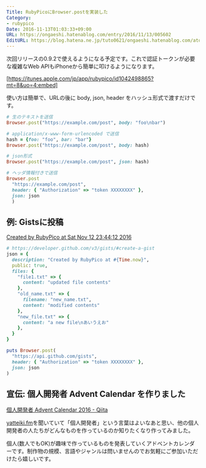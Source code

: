 ```yaml
---
Title: RubyPicoにBrowser.postを実装した
Category:
- rubypico
Date: 2016-11-13T01:03:33+09:00
URL: https://ongaeshi.hatenablog.com/entry/2016/11/13/005602
EditURL: https://blog.hatena.ne.jp/tuto0621/ongaeshi.hatenablog.com/atom/entry/10328749687194124279
---
```


次回リリースの0.9.2で使えるようになる予定です。これで認証トークンが必要な複雑なWeb APIもiPhoneから簡単に叩けるようになります。

[https://itunes.apple.com/jp/app/rubypico/id1042498865?mt=8&uo=4:embed]

使い方は簡単で、URLの後に body, json, header をハッシュ形式で渡すだけです。

```ruby
# 生のテキストを送信
Browser.post("https://example.com/post", body: "foo\nbar")

# application/x-www-form-urlencoded で送信
hash = {foo: "foo", bar: "bar"}
Browser.post("https://example.com/post", body: hash)

# json形式
Browser.post("https://example.com/post", json: hash)

# ヘッダ情報付きで送信
Browser.post
  "https://example.com/post",
  header: { "Authorization" => "token XXXXXXXX" },
  json: json
  )
```

## 例: Gistsに投稿
[Created by RubyPico at Sat Nov 12 23:44:12 2016](https://gist.github.com/ongaeshi/e23496b467129f032aeb99fdee0ac08d)

```ruby
# https://developer.github.com/v3/gists/#create-a-gist
json = {
  description: "Created by RubyPico at #{Time.now}",
  public: true,
  files: {
    "file1.txt" => {
      content: "updated file contents"
    },
    "old_name.txt" => {
      filename: "new_name.txt",
      content: "modified contents"
    },
    "new_file.txt" => {
      content: "a new file\nあいうえお"
    },
  }
}

puts Browser.post(
  "https://api.github.com/gists",
  header: { "Authorization" => "token XXXXXXXX" },
  json: json
)
```

## 宣伝: 個人開発者 Advent Calendar を作りました
[個人開発者 Advent Calendar 2016 - Qiita](http://qiita.com/advent-calendar/2016/individual-developer)

[yatteiki.fm](https://yatteiki.fm/)を聞いていて「個人開発者」という言葉はよいなあと思い、他の個人開発者の人たちがどんなものを作っているのか知りたくなり作ってみました。

個人(数人でもOK)が趣味で作っているものを発表していくアドベントカレンダーです。制作物の規模、言語やジャンルは問いませんのでお気軽にご参加いただけたら嬉しいです。
